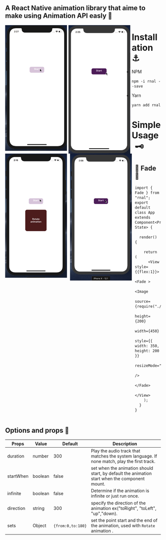 ## A React Native animation library that aime to make using Animation API easly 🚀
<img src="./images/Fade.gif"
     alt="Markdown Monster icon"
     style="float: left; margin-right: 5px; width:200px" />
     <img src="./images/ZoomIn.gif"
     alt="Markdown Monster icon"
     style="float: left; margin-right: 5px; width:200px" />
      <img src="./images/infinite.gif"
     alt="Markdown Monster icon"
     style="float: left; margin-right: 10px; width:200px" />
           <img src="./images/SlideInRight.gif"
     alt="Markdown Monster icon"
     style="float: left; margin-right: 10px; width:200px" />

# Installation ⚓️
- NPM
```
npm -i rnal --save
```

- Yarn
```
yarn add rnal
```

# Simple Usage 🗝

## 🎈 Fade  🎈
```
import { Fade } from "rnal";
export default class App extends Component<Props, State> {

  render() {
  
    return (
      <View style={{flex:1}}>
        <Fade >
          <Image
            source={require("./images/flowrs.jpg")}
            height={200}
            width={450}
            style={{ width: 350, height: 200 }}
            resizeMode="cover"
          />
        </Fade>
      </View>
    );
  }
}


```


 ## Options and props 🎁
 
| Props     | Value   | Default           | Description                                                                                   |
| --------- | ------- | ----------------- | --------------------------------------------------------------------------------------------- |
| duration  | number  | 300               | Play the audio track that matches the system language. If none match, play the first track.   |
| startWhen | boolean | false             | set when the animation should start, by default the animation start when the component mount. |
| infinite  | boolean | false             | Determine if the animation is infinite or just run once.                                      |
| direction | string  | 300               | specify the direction of the animation ex("toRight", "toLeft", "up","down).                   |
| sets      | Object  | `{from:0,to:180}` | set the point start and the end  of the animation, used with `Rotate` animation .             |

